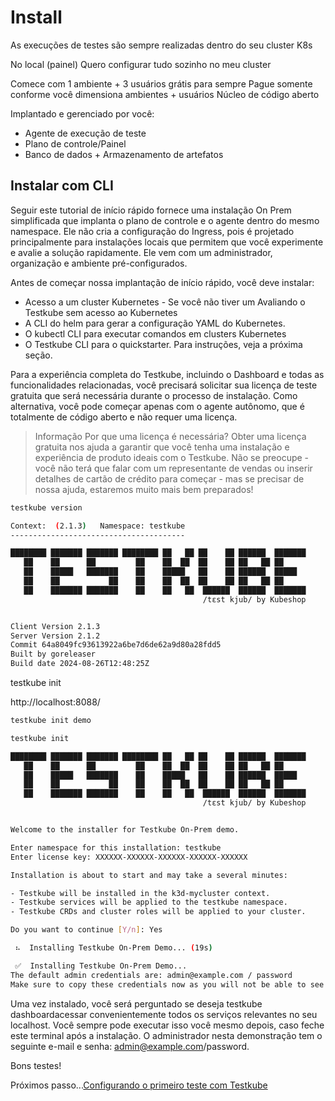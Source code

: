 # Install

As execuções de testes são sempre realizadas dentro do seu cluster K8s

No local (painel)
Quero configurar tudo sozinho no meu cluster

Comece com 1 ambiente + 3 usuários grátis para sempre
Pague somente conforme você dimensiona ambientes + usuários
Núcleo de código aberto

Implantado e gerenciado por você:

- Agente de execução de teste
- Plano de controle/Painel
- Banco de dados + Armazenamento de artefatos

## Instalar com CLI

Seguir este tutorial de início rápido fornece uma instalação On Prem simplificada que implanta o plano de controle e o agente dentro do mesmo namespace. Ele não cria a configuração do Ingress, pois é projetado principalmente para instalações locais que permitem que você experimente e avalie a solução rapidamente. Ele vem com um administrador, organização e ambiente pré-configurados.

Antes de começar nossa implantação de início rápido, você deve instalar:

- Acesso a um cluster Kubernetes - Se você não tiver um Avaliando o Testkube sem acesso ao Kubernetes
- A CLI do helm para gerar a configuração YAML do Kubernetes.
- O kubectl CLI para executar comandos em clusters Kubernetes
- O Testkube CLI para o quickstarter. Para instruções, veja a próxima seção.

Para a experiência completa do Testkube, incluindo o Dashboard e todas as funcionalidades relacionadas, você precisará solicitar sua licença de teste gratuita que será necessária durante o processo de instalação. Como alternativa, você pode começar apenas com o agente autônomo, que é totalmente de código aberto e não requer uma licença.

> Informação
Por que uma licença é necessária? Obter uma licença gratuita nos ajuda a garantir que você tenha uma instalação e experiência de produto ideais com o Testkube. Não se preocupe - você não terá que falar com um representante de vendas ou inserir detalhes de cartão de crédito para começar - mas se precisar de nossa ajuda, estaremos muito mais bem preparados!

```bash
testkube version

Context:  (2.1.3)   Namespace: testkube
---------------------------------------

████████ ███████ ███████ ████████ ██   ██ ██    ██ ██████  ███████ 
   ██    ██      ██         ██    ██  ██  ██    ██ ██   ██ ██      
   ██    █████   ███████    ██    █████   ██    ██ ██████  █████   
   ██    ██           ██    ██    ██  ██  ██    ██ ██   ██ ██      
   ██    ███████ ███████    ██    ██   ██  ██████  ██████  ███████ 
                                           /tɛst kjub/ by Kubeshop


Client Version 2.1.3
Server Version 2.1.2
Commit 64a8049fc93613922a6be7d6de62a9d80a28fdd5
Built by goreleaser
Build date 2024-08-26T12:48:25Z
```


testkube init

http://localhost:8088/


```bash
testkube init demo

testkube init

████████ ███████ ███████ ████████ ██   ██ ██    ██ ██████  ███████ 
   ██    ██      ██         ██    ██  ██  ██    ██ ██   ██ ██      
   ██    █████   ███████    ██    █████   ██    ██ ██████  █████   
   ██    ██           ██    ██    ██  ██  ██    ██ ██   ██ ██      
   ██    ███████ ███████    ██    ██   ██  ██████  ██████  ███████ 
                                           /tɛst kjub/ by Kubeshop


Welcome to the installer for Testkube On-Prem demo.

Enter namespace for this installation: testkube
Enter license key: XXXXXX-XXXXXX-XXXXXX-XXXXXX-XXXXXX

Installation is about to start and may take a several minutes:

- Testkube will be installed in the k3d-mycluster context.
- Testkube services will be applied to the testkube namespace.
- Testkube CRDs and cluster roles will be applied to your cluster.

Do you want to continue [Y/n]: Yes

 ⠦  Installing Testkube On-Prem Demo... (19s)

 ✅  Installing Testkube On-Prem Demo...                                             
The default admin credentials are: admin@example.com / password
Make sure to copy these credentials now as you will not be able to see this again.

```

Uma vez instalado, você será perguntado se deseja testkube dashboardacessar convenientemente todos os serviços relevantes no seu localhost. Você sempre pode executar isso você mesmo depois, caso feche este terminal após a instalação. O administrador nesta demonstração tem o seguinte e-mail e senha: admin@example.com/password.

Bons testes!

Próximos passo...[Configurando o primeiro teste com Testkube](config.md)